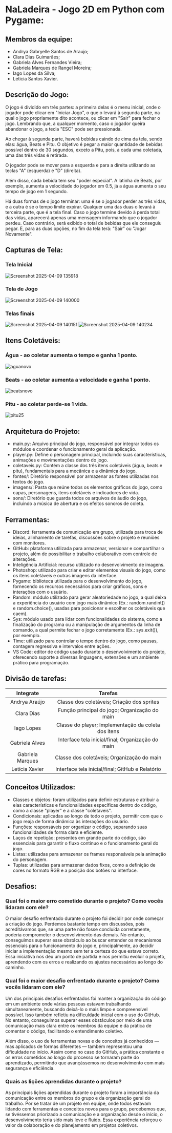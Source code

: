 # NaLadeira - Jogo 2D em Python com Pygame: 

## Membros da equipe:
- Andrya Gabryelle Santos de Araujo;
- Clara Dias Guimarães;
- Gabriela Alves Fernandes Vieira;
- Gabriela Marques de Rangel Moreira;
- Iago Lopes da Silva;
- Leticia Santos Xavier.

## Descrição do Jogo:
O jogo é dividido em três partes: a primeira delas é o menu inicial, onde o jogador pode clicar em "Iniciar Jogo", o que o levará à segunda parte, na qual o jogo propriamente dito acontece, ou clicar em "Sair" para fechar o jogo. Lembrando que, a qualquer momento, caso o jogador queira abandonar o jogo, a tecla "ESC" pode ser pressionada.

Ao chegar à segunda parte, haverá bebidas caindo de cima da tela, sendo elas: água, Beats e Pitu. O objetivo é pegar a maior quantidade de bebidas possível dentro de 30 segundos, exceto a Pitu, pois, a cada uma coletada, uma das três vidas é retirada.

O jogador pode se mover para a esquerda e para a direita utilizando as teclas "A" (esquerda) e "D" (direita).

Além disso, cada bebida tem seu "poder especial". A latinha de Beats, por exemplo, aumenta a velocidade do jogador em 0.5, já a água aumenta o seu tempo de jogo em 1 segundo.

Há duas formas de o jogo terminar: uma é se o jogador perder as três vidas, e a outra é se o tempo limite expirar. Qualquer uma das duas o levará à terceira parte, que é a tela final. Caso o jogo termine devido à perda total das vidas, aparecerá apenas uma mensagem informando que o jogador perdeu. Caso contrário, será exibido o total de bebidas que ele conseguiu pegar. E, para as duas opções, no fim da tela terá: "Sair" ou "Jogar Novamente".

## Capturas de Tela:
### Tela Inicial
![Screenshot 2025-04-09 135918](https://github.com/user-attachments/assets/0542799a-f2dd-4c15-bd20-ad99e8c746fc)
### Tela de Jogo
![Screenshot 2025-04-09 140000](https://github.com/user-attachments/assets/de116bd5-132d-496a-8ca0-1fe85509ee98)
### Telas finais
![Screenshot 2025-04-09 140151](https://github.com/user-attachments/assets/10d6f05a-44f9-46e3-9f12-4c64ec7be804)
![Screenshot 2025-04-09 140234](https://github.com/user-attachments/assets/1c43c99e-923c-4907-b3b8-5f58f15bb4c8)

## Itens Coletáveis:
### Água - ao coletar aumenta o tempo e ganha 1 ponto.
![aguanovo](https://github.com/user-attachments/assets/b6c46e13-6119-4bf4-9c5f-8a642c9c7ec4)
### Beats - ao coletar aumenta a velocidade e ganha 1 ponto.
![beatsnovo](https://github.com/user-attachments/assets/32355138-a998-480c-a81a-e06347250b69)
### Pitu - ao coletar perde-se 1 vida.
![pitu25](https://github.com/user-attachments/assets/dd5956ab-f7dc-43e9-bb2b-8a65809cc925)

## Arquitetura do Projeto:
- main.py: Arquivo principal do jogo, responsável por integrar todos os módulos e coordenar o funcionamento geral da aplicação.
- player.py: Define o personagem principal, incluindo suas características, animações e movimentações dentro do jogo.
- coletaveis.py: Contém a classe dos três itens coletáveis (água, beats e pitu), fundamentais para a mecânica e a dinâmica do jogo.
- fontes/: Diretório responsável por armazenar as fontes utilizadas nos textos do jogo.
- imagens/: Pasta que reúne todos os elementos gráficos do jogo, como capas, personagens, itens coletáveis e indicadores de vida.
- sons/: Diretório que guarda todos os arquivos de áudio do jogo, incluindo a música de abertura e os efeitos sonoros de coleta.
  
## Ferramentas: 
- Discord: ferramenta de comunicação em grupo, utilizada para troca de ideias, alinhamento de tarefas, discussões sobre o projeto e reuniões com monitores.
- GitHub: plataforma utilizada para armazenar, versionar e compartilhar o projeto, além de possibilitar o trabalho colaborativo com controle de alterações.
- Inteligência Artificial: recurso utilizado no desenvolvimento de imagens.
- Photoshop: utilizado para criar e editar elementos visuais do jogo, como os itens coletáveis e outras imagens da interface.
- Pygame: biblioteca utilizada para o desenvolvimento do jogo, fornecendo os recursos necessários para criar gráficos, sons e interações com o usuário.
- Random: módulo utilizado para gerar aleatoriedade no jogo, a qual deixa a experiência do usuário com jogo mais dinâmico (Ex.: random.randint() e random.choice(), usadas para posicionar e escolher os coletáveis que caem).
- Sys: módulo usado para lidar com funcionalidades do sistema, como a finalização do programa ou a manipulação de argumentos da linha de comando, a qual permite fechar o jogo corretamente (Ex.: sys.exit()), por exemplo.
- Time: utilizado para controlar o tempo dentro do jogo, como pausas, contagem regressiva e intervalos entre ações.
- VS Code: editor de código usado durante o desenvolvimento do projeto, oferecendo suporte a diversas linguagens, extensões e um ambiente prático para programação.

## Divisão de tarefas:
| **Integrate** | **Tarefas** |
| :---: | :--: |
| Andrya Araújo | Classe dos coletáveis; Criação dos sprites  |
| Clara Dias | Função principal do jogo; Organização do main |
| Iago Lopes | Classe do player; Implementação da coleta dos itens |
| Gabriela Alves | Interface tela inicial/final; Organização do main |
| Gabriela Marques | Classe dos coletáveis; Organização do main |
| Letícia Xavier | Interface tela inicial/final; GitHub e Relatório |

## Conceitos Utilizados:
- Classes e objetos: foram utilizados para definir estruturas e atribuir a elas características e funcionalidades específicas dentro do código, como a classe "player" e a classe "coletaveis".
- Condicionais: aplicadas ao longo de todo o projeto, permitir com que o jogo reaja de forma dinâmica às interações do usuário.
- Funções: responsáveis por organizar o código, separando suas funcionalidades de forma clara e eficiente.
- Laços de repetição: presentes em grande parte do código, são essenciais para garantir o fluxo contínuo e o funcionamento geral do jogo.
- Listas: utilizadas para armazenar os frames responsáveis pela animação do personagem.
- Tuplas: utilizadas para armazenar dados fixos, como a definição de cores no formato RGB e a posição dos botões na interface.

## Desafios:
### Qual foi o maior erro cometido durante o projeto? Como vocês lidaram com ele?
O maior desafio enfrentado durante o projeto foi decidir por onde começar a criação do jogo. Perdemos bastante tempo em discussões, pois acreditávamos que, se uma parte não fosse concluída corretamente, poderia comprometer o desenvolvimento das demais. No entanto, conseguimos superar esse obstáculo ao buscar entender os mecanismos essenciais para o funcionamento do jogo e, principalmente, ao decidir iniciar a implementação mesmo sem ter a certeza do que estava correto. Essa iniciativa nos deu um ponto de partida e nos permitiu evoluir o projeto, aprendendo com os erros e realizando os ajustes necessários ao longo do caminho.
### Qual foi o maior desafio enfrentado durante o projeto? Como vocês lidaram com ele?
Um dos principais desafios enfrentados foi manter a organização do código em um ambiente onde várias pessoas estavam trabalhando simultaneamente, buscando deixá-lo o mais limpo e compreensível possível. Isso também refletiu na dificuldade inicial com o uso do GitHub. No entanto, conseguimos superar esses obstáculos por meio de uma comunicação mais clara entre os membros da equipe e da prática de comentar o código, facilitando o entendimento coletivo.

Além disso, o uso de ferramentas novas e de conceitos já conhecidos — mas aplicados de formas diferentes — também representou uma dificuldade no início. Assim como no caso do GitHub, a prática constante e os erros cometidos ao longo do processo se tornaram parte do aprendizado, permitindo que avançássemos no desenvolvimento com mais segurança e eficiência.
### Quais as lições aprendidas durante o projeto?
As principais lições aprendidas durante o projeto foram a importância da comunicação entre os membros do grupo e da organização geral do trabalho. Por se tratar de um projeto em equipe, onde todos estavam lidando com ferramentas e conceitos novos para o grupo, percebemos que, se tivéssemos priorizado a comunicação e a organização desde o início, o desenvolvimento teria sido mais leve e fluido. Essa experiência reforçou o valor da colaboração e do planejamento em projetos coletivos.
